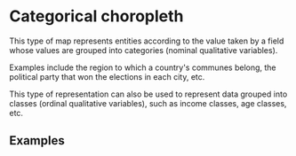 # Categorical choropleth

This type of map represents entities according to the value taken by a field whose values are grouped into categories (nominal qualitative variables).

Examples include the region to which a country's communes belong, the political party that won the elections in each city, etc.

This type of representation can also be used to represent data grouped into classes (ordinal qualitative variables), such as income classes, age classes, etc.

## Examples

<ZoomImg
    src="/categorical-choro.png"
    alt="Categorical choropleth map of the communes of the Île-de-France region, colored according to their department of origin"
    caption="Categorical choropleth map of the communes of the Île-de-France region, colored according to their department of origin"
/>

<ZoomImg
    src="/categorical-choro-bar-chart.png"
    alt="Categorical choropleth map of the communes of the Île-de-France region, colored according to their department of origin (+ bar chart)"
    caption="Categorical choropleth map of the communes of the Île-de-France region, colored according to their department of origin (+ bar chart)"
/>